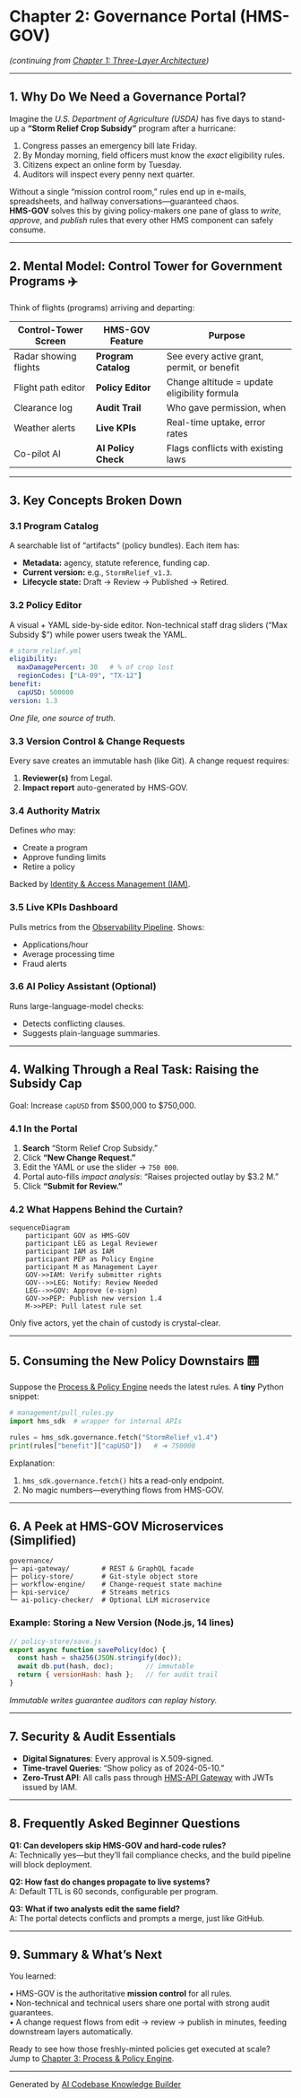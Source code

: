 # Chapter 2: Governance Portal (HMS-GOV)


*(continuing from [Chapter 1: Three-Layer Architecture](01_three_layer_architecture__governance___management___interface__.md))*  

---

## 1. Why Do We Need a Governance Portal?

Imagine the *U.S. Department of Agriculture (USDA)* has five days to stand-up a **“Storm Relief Crop Subsidy”** program after a hurricane:

1. Congress passes an emergency bill late Friday.  
2. By Monday morning, field officers must know the *exact* eligibility rules.  
3. Citizens expect an online form by Tuesday.  
4. Auditors will inspect every penny next quarter.

Without a single “mission control room,” rules end up in e-mails, spreadsheets, and hallway conversations—​guaranteed chaos.  
**HMS-GOV** solves this by giving policy-makers one pane of glass to *write*, *approve*, and *publish* rules that every other HMS component can safely consume.

---

## 2. Mental Model: Control Tower for Government Programs ✈️

Think of flights (programs) arriving and departing:

| Control-Tower Screen | HMS-GOV Feature | Purpose |
|----------------------|-----------------|---------|
| Radar showing flights | **Program Catalog** | See every active grant, permit, or benefit |
| Flight path editor | **Policy Editor** | Change altitude = update eligibility formula |
| Clearance log | **Audit Trail** | Who gave permission, when |
| Weather alerts | **Live KPIs** | Real-time uptake, error rates |
| Co-pilot AI | **AI Policy Check** | Flags conflicts with existing laws |

---

## 3. Key Concepts Broken Down

### 3.1 Program Catalog
A searchable list of “artifacts” (policy bundles). Each item has:
- **Metadata:** agency, statute reference, funding cap.  
- **Current version:** e.g., `StormRelief_v1.3`.  
- **Lifecycle state:** Draft → Review → Published → Retired.

### 3.2 Policy Editor
A visual + YAML side-by-side editor. Non-technical staff drag sliders (“Max Subsidy $”) while power users tweak the YAML.

```yaml
# storm_relief.yml
eligibility:
  maxDamagePercent: 30   # % of crop lost
  regionCodes: ["LA-09", "TX-12"]
benefit:
  capUSD: 500000
version: 1.3
```

*One file, one source of truth.*

### 3.3 Version Control & Change Requests
Every save creates an immutable hash (like Git). A change request requires:
1. **Reviewer(s)** from Legal.
2. **Impact report** auto-generated by HMS-GOV.

### 3.4 Authority Matrix
Defines *who* may:
- Create a program
- Approve funding limits
- Retire a policy

Backed by [Identity & Access Management (IAM)](06_identity___access_management__iam__.md).

### 3.5 Live KPIs Dashboard
Pulls metrics from the [Observability Pipeline](14_observability___metrics_pipeline_.md). Shows:
- Applications/hour
- Average processing time
- Fraud alerts

### 3.6 AI Policy Assistant (Optional)
Runs large-language-model checks:
- Detects conflicting clauses.
- Suggests plain-language summaries.

---

## 4. Walking Through a Real Task: Raising the Subsidy Cap

Goal: Increase `capUSD` from $500,000 to $750,000.

### 4.1 In the Portal

1. **Search** “Storm Relief Crop Subsidy.”  
2. Click **“New Change Request.”**  
3. Edit the YAML or use the slider → `750 000`.  
4. Portal auto-fills *impact analysis*: “Raises projected outlay by $3.2 M.”  
5. Click **“Submit for Review.”**

### 4.2 What Happens Behind the Curtain?

```mermaid
sequenceDiagram
    participant GOV as HMS-GOV
    participant LEG as Legal Reviewer
    participant IAM as IAM
    participant PEP as Policy Engine
    participant M as Management Layer
    GOV->>IAM: Verify submitter rights
    GOV-->>LEG: Notify: Review Needed
    LEG-->>GOV: Approve (e-sign)
    GOV->>PEP: Publish new version 1.4
    M->>PEP: Pull latest rule set
```

Only five actors, yet the chain of custody is crystal-clear.

---

## 5. Consuming the New Policy Downstairs 🛗

Suppose the [Process & Policy Engine](03_process___policy_engine_.md) needs the latest rules. A **tiny** Python snippet:

```python
# management/pull_rules.py
import hms_sdk  # wrapper for internal APIs

rules = hms_sdk.governance.fetch("StormRelief_v1.4")
print(rules["benefit"]["capUSD"])   # ➜ 750000
```

Explanation:
1. `hms_sdk.governance.fetch()` hits a read-only endpoint.
2. No magic numbers—​everything flows from HMS-GOV.

---

## 6. A Peek at HMS-GOV Microservices (Simplified)

```
governance/
├─ api-gateway/        # REST & GraphQL facade
├─ policy-store/       # Git-style object store
├─ workflow-engine/    # Change-request state machine
├─ kpi-service/        # Streams metrics
└─ ai-policy-checker/  # Optional LLM microservice
```

### Example: Storing a New Version (Node.js, 14 lines)

```js
// policy-store/save.js
export async function savePolicy(doc) {
  const hash = sha256(JSON.stringify(doc));
  await db.put(hash, doc);        // immutable
  return { versionHash: hash };   // for audit trail
}
```

*Immutable writes guarantee auditors can replay history.*

---

## 7. Security & Audit Essentials

- **Digital Signatures**: Every approval is X.509-signed.  
- **Time-travel Queries**: “Show policy as of 2024-05-10.”  
- **Zero-Trust API**: All calls pass through [HMS-API Gateway](05_api_gateway___policy_endpoints__hms_api__.md) with JWTs issued by IAM.

---

## 8. Frequently Asked Beginner Questions

**Q1: Can developers skip HMS-GOV and hard-code rules?**  
A: Technically yes—but they’ll fail compliance checks, and the build pipeline will block deployment.

**Q2: How fast do changes propagate to live systems?**  
A: Default TTL is 60 seconds, configurable per program.

**Q3: What if two analysts edit the same field?**  
A: The portal detects conflicts and prompts a merge, just like GitHub.

---

## 9. Summary & What’s Next

You learned:

• HMS-GOV is the authoritative **mission control** for all rules.  
• Non-technical and technical users share one portal with strong audit guarantees.  
• A change request flows from edit → review → publish in minutes, feeding downstream layers automatically.

Ready to see how those freshly-minted policies get executed at scale?  
Jump to [Chapter 3: Process & Policy Engine](03_process___policy_engine_.md).

---

Generated by [AI Codebase Knowledge Builder](https://github.com/The-Pocket/Tutorial-Codebase-Knowledge)